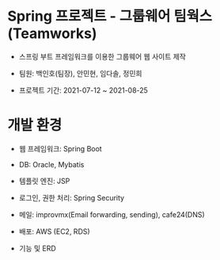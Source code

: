 # Spring 프로젝트 - 그룹웨어 팀웍스(Teamworks)

* 스프링 부트 프레임워크를 이용한 그룹웨어 웹 사이트 제작

* 팀원: 백인호(팀장), 안민현, 임다솔, 정민희

* 프로젝트 기간: 2021-07-12 ~ 2021-08-25

# 개발 환경

* 웹 프레임워크: Spring Boot
* DB: Oracle, Mybatis
* 템플릿 엔진: JSP
* 로그인, 권한 처리: Spring Security
* 메일: improvmx(Email forwarding, sending), cafe24(DNS)
* 배포: AWS (EC2, RDS)

* 기능 및 ERD

